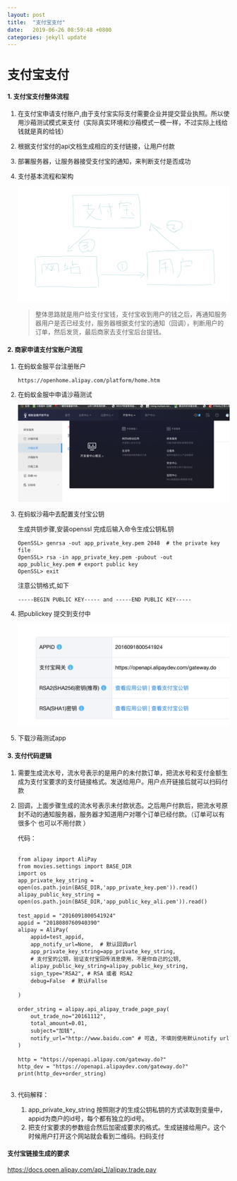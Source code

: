 ```yaml
---
layout: post
title:  "支付宝支付"
date:   2019-06-26 08:59:48 +0800
categories: jekyll update
---
```




# 支付宝支付

#### 1. 支付宝支付整体流程

1. 在支付宝申请支付账户,由于支付宝实际支付需要企业并提交营业执照。所以使用沙葙测试模式来支付（实际真实环境和沙葙模式一模一样，不过实际上线给钱就是真的给钱）

2. 根据支付宝付的api文档生成相应的支付链接，让用户付款

3. 部署服务器，让服务器接受支付宝的通知，来判断支付是否成功

4. 支付基本流程和架构

	![My helpful screenshot](/assets/31_1.png)
	
	> 整体思路就是用户给支付宝钱，支付宝收到用户的钱之后，再通知服务器用户是否已经支付，服务器根据支付宝的通知（回调），判断用户的订单，然后发货，最后商家去支付宝后台提钱。
	
#### 2. 商家申请支付宝账户流程

1. 在蚂蚁金服平台注册账户

	```
	https://openhome.alipay.com/platform/home.htm
	```
	
2. 在蚂蚁金服中申请沙葙测试

	![My helpful screenshot](/assets/31_2.png)
	
3. 在蚂蚁沙葙中去配置支付宝公钥

	生成共钥步骤,安装openssl 完成后输入命令生成公钥私钥
	
	```
	OpenSSL> genrsa -out app_private_key.pem 2048  # the private key file
	OpenSSL> rsa -in app_private_key.pem -pubout -out app_public_key.pem # export public key
	OpenSSL> exit
	```
	
	注意公钥格式,如下
	
	```
	-----BEGIN PUBLIC KEY----- and -----END PUBLIC KEY-----
	```
	
4. 把publickey 提交到支付中

	![My helpful screenshot](/assets/31_3.png)
	
5. 下载沙葙测试app

#### 3. 支付代码逻辑

1. 需要生成流水号，流水号表示的是用户的未付款订单，把流水号和支付金额生成为支付宝要求的支付链接格式。发送给用户。用户点开链接后就可以扫码付款

2. 回调，上面步骤生成的流水号表示未付款状态。之后用户付款后，把流水号原封不动的通知服务器，服务器才知道用户对哪个订单已经付款。（订单可以有很多个 也可以不用付款 ）

	代码：

	```
	
	from alipay import AliPay
	from movies.settings import BASE_DIR
	import os
	app_private_key_string = open(os.path.join(BASE_DIR,'app_private_key.pem')).read()
	alipay_public_key_string = open(os.path.join(BASE_DIR,'app_public_key_ali.pem')).read()
	
	test_appid = "2016091800541924"
	appid = "2018080760940390"
	alipay = AliPay(
	    appid=test_appid,
	    app_notify_url=None,  # 默认回调url
	    app_private_key_string=app_private_key_string,
	    # 支付宝的公钥，验证支付宝回传消息使用，不是你自己的公钥,
	    alipay_public_key_string=alipay_public_key_string,
	    sign_type="RSA2", # RSA 或者 RSA2
	    debug=False  # 默认Fallse
	
	)
	
	order_string = alipay.api_alipay_trade_page_pay(
	    out_trade_no="20161112",
	    total_amount=0.01,
	    subject="加钱",
	    notify_url="http://www.baidu.com" # 可选, 不填则使用默认notify url
	)
	
	http = "https://openapi.alipay.com/gateway.do?"
	http_dev = "https://openapi.alipaydev.com/gateway.do?"
	print(http_dev+order_string)
	
	
	```
	
3. 代码解释：

	1. app_private_key_string 按照刚才的生成公钥私钥的方式读取到变量中， appid为商户的id号，每个都有独立的id号。
	2. 把支付宝要求的参数组合然后加密成要求的格式。生成链接给用户。这个时候用户打开这个网站就会看到二维码。扫码支付

#### 支付宝链接生成的要求


https://docs.open.alipay.com/api_1/alipay.trade.pay



